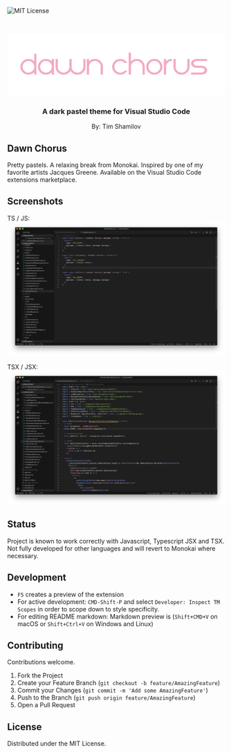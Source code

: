 <!-- PROJECT SHIELDS -->
<!--
*** I'm using markdown "reference style" links for readability.
*** Reference links are enclosed in brackets [ ] instead of parentheses ( ).
*** See the bottom of this document for the declaration of the reference variables
*** for contributors-url, forks-url, etc. This is an optional, concise syntax you may use.
*** https://www.markdownguide.org/basic-syntax/#reference-style-links
-->

![MIT License][license-shield]

<!-- PROJECT LOGO -->
<br />
<p align="center">
  <a href="#">
    <img src="https://raw.githubusercontent.com/shamilovtim/dawnchorus/master/images/logo.png" alt="Logo">
  </a>

  <h3 align="center">A dark pastel theme for Visual Studio Code</h3>
  <p align="center">
    By: Tim Shamilov
</p>

## Dawn Chorus

Pretty pastels. A relaxing break from Monokai. Inspired by one of my favorite artists Jacques Greene. Available on the Visual Studio Code extensions marketplace. 

<!-- ABOUT THE PROJECT -->

## Screenshots

TS / JS:
![Product Name Screen Shot][product-screenshot]

TSX / JSX:
![Product Name Screen Shot][product-screenshot2]

## Status

Project is known to work correctly with Javascript, Typescript JSX and TSX. Not fully developed for other languages and will revert to Monokai where necessary.

## Development

- `F5` creates a preview of the extension
- For active development: `CMD-Shift-P` and select `Developer: Inspect TM Scopes` in order to scope down to style specificity.
- For editing README markdown: Markdown preview is (`Shift+CMD+V` on macOS or `Shift+Ctrl+V` on Windows and Linux)

<!-- CONTRIBUTING -->

## Contributing

Contributions welcome.

1. Fork the Project
2. Create your Feature Branch (`git checkout -b feature/AmazingFeature`)
3. Commit your Changes (`git commit -m 'Add some AmazingFeature'`)
4. Push to the Branch (`git push origin feature/AmazingFeature`)
5. Open a Pull Request

<!-- LICENSE -->

## License

Distributed under the MIT License.

<!-- MARKDOWN LINKS & IMAGES -->
<!-- https://www.markdownguide.org/basic-syntax/#reference-style-links -->

[license-shield]: https://img.shields.io/github/license/othneildrew/Best-README-Template.svg?style=flat-square
[product-screenshot]: https://raw.githubusercontent.com/shamilovtim/dawnchorus/master/images/screenshot1.png
[product-screenshot2]: https://raw.githubusercontent.com/shamilovtim/dawnchorus/master/images/screenshot2.png
